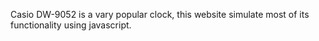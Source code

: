 Casio DW-9052 is a vary popular clock, this website simulate most of its functionality using javascript.
